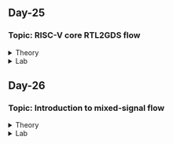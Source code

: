 ## Day-25

### Topic: RISC-V core RTL2GDS flow

<details>
  <summary>Theory</summary>
  
### 
  

  
</details>

<details>
  <summary>Lab</summary>
 
### 
  

  
</details>

## Day-26

### Topic: Introduction to mixed-signal flow

<details>
  <summary>Theory</summary>
  
### Understanding mixed signal design
  
**What is mixed signal design?**
  
* What is electronic signals?
  
Electronic signal is a message/information encoded by changing the voltage of an electric current and it is used to communicate within several devices
  
* Types of electronic signals
  
Analog and digital signals
  
* What kind of signal that is most available in the nature? 
  
Analog signals since 
  

  

  
</details>

<details>
  <summary>Lab</summary>
 
### 
  

  
</details>
